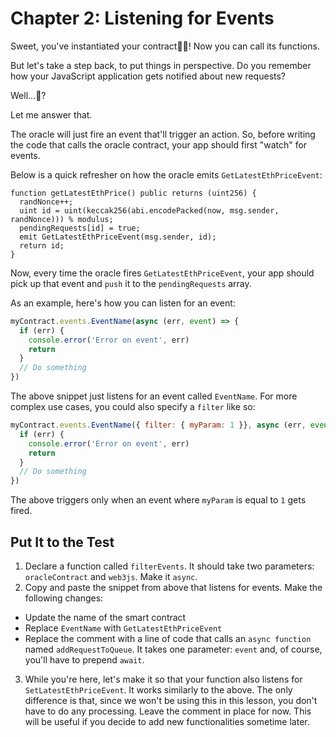 # Chapter 2: Listening for Events

Sweet, you've instantiated your contract🙌🏻! Now you can call its functions.

But let's take a step back, to put things in perspective. Do you remember how your JavaScript application gets notified about new requests?

Well...🤔?

Let me answer that.

The oracle will just fire an event that'll trigger an action. So, before writing the code that calls the oracle contract, your app should first "watch" for events.

Below is a quick refresher on how the oracle emits `GetLatestEthPriceEvent`:

```Solidity
function getLatestEthPrice() public returns (uint256) {
  randNonce++;
  uint id = uint(keccak256(abi.encodePacked(now, msg.sender, randNonce))) % modulus;
  pendingRequests[id] = true;
  emit GetLatestEthPriceEvent(msg.sender, id);
  return id;
}
```

Now, every time the oracle fires `GetLatestEthPriceEvent`, your app should pick up that event and `push` it to the `pendingRequests` array.

As an example, here's how you can listen for an event:

```JavaScript
myContract.events.EventName(async (err, event) => {
  if (err) {
    console.error('Error on event', err)
    return
  }
  // Do something
})
```

The above snippet just listens for an event called `EventName`. For more complex use cases, you could also specify a `filter` like so:

```JavaScript
myContract.events.EventName({ filter: { myParam: 1 }}, async (err, event) => {
  if (err) {
    console.error('Error on event', err)
    return
  }
  // Do something
})

```

The above triggers only when an event where `myParam` is equal to `1` gets fired.

## Put It to the Test

1. Declare a function called `filterEvents`. It should take two parameters: `oracleContract` and `web3js`. Make it `async`.
2. Copy and paste the snippet from above that listens for events. Make the following changes:

  * Update the name of the smart contract
  * Replace `EventName` with `GetLatestEthPriceEvent`
  * Replace the comment with a line of code that calls an `async function` named `addRequestToQueue`. It takes one parameter: `event` and, of course, you'll have to prepend `await`.

3. While you're here, let's make it so that your function also listens for `SetLatestEthPriceEvent`. It works similarly to the above. The only difference is that, since we won't be using this in this lesson, you don't have to do any processing. Leave the comment in place for now. This will be useful if you decide to add new functionalities sometime later.
